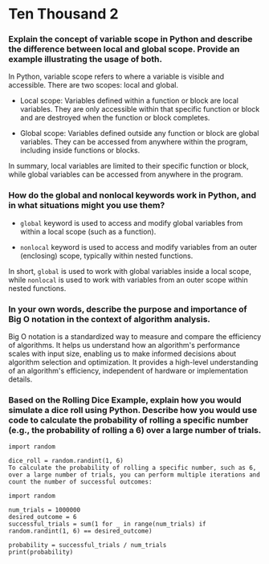 # Ten Thousand 2

### Explain the concept of variable scope in Python and describe the difference between local and global scope. Provide an example illustrating the usage of both.
In Python, variable scope refers to where a variable is visible and accessible. There are two scopes: local and global.

- Local scope: Variables defined within a function or block are local variables. They are only accessible within that specific function or block and are destroyed when the function or block completes.

- Global scope: Variables defined outside any function or block are global variables. They can be accessed from anywhere within the program, including inside functions or blocks.

In summary, local variables are limited to their specific function or block, while global variables can be accessed from anywhere in the program.

### How do the global and nonlocal keywords work in Python, and in what situations might you use them?

- `global` keyword is used to access and modify global variables from within a local scope (such as a function).

- `nonlocal` keyword is used to access and modify variables from an outer (enclosing) scope, typically within nested functions.

In short, `global` is used to work with global variables inside a local scope, while `nonlocal` is used to work with variables from an outer scope within nested functions.

### In your own words, describe the purpose and importance of Big O notation in the context of algorithm analysis.

Big O notation is a standardized way to measure and compare the efficiency of algorithms. It helps us understand how an algorithm's performance scales with input size, enabling us to make informed decisions about algorithm selection and optimization. It provides a high-level understanding of an algorithm's efficiency, independent of hardware or implementation details.

### Based on the Rolling Dice Example, explain how you would simulate a dice roll using Python. Describe how you would use code to calculate the probability of rolling a specific number (e.g., the probability of rolling a 6) over a large number of trials.
```
import random

dice_roll = random.randint(1, 6)
To calculate the probability of rolling a specific number, such as 6, over a large number of trials, you can perform multiple iterations and count the number of successful outcomes:

import random

num_trials = 1000000
desired_outcome = 6
successful_trials = sum(1 for _ in range(num_trials) if random.randint(1, 6) == desired_outcome)

probability = successful_trials / num_trials
print(probability)
```
